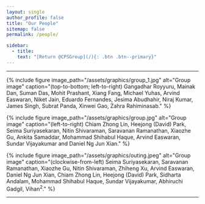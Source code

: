 ```yaml
---
layout: single
author_profile: false
title: "Our People"
sitemap: false
permalink: /people/

sidebar:
  - title:
    text: "[Return @CPSGroup](/){: .btn .btn--primary}"
---
```


******

{% include figure image_path="/assets/graphics/group_1.jpg" alt="Group image" caption="(top-to-bottom; left-to-right) Gangadhar Royyuru, Mainak Dan, Suman Das, Mohit Prashant, Xiang Fang, Michael Yuhas, Arvind Easwaran, Niket Jain, Eduardo Fernandes, Jesima Abudhahir, Niraj Kumar, James Singh, Subrat Panda, Xinwei Gao, Zahra Rahiminasab." %}

{% include figure image_path="/assets/graphics/group.jpg" alt="Group image" caption="(left-to-right) Chiam Zhong Lin, Heejong (David) Park, Seima Suriyasekaran, Nitin Shivaraman, Saravanan Ramanathan, Xiaozhe Gu, Ankita Samaddar, Mohammad Shihabul Haque, Arvind Easwaran, Sundar Vijayakumar and Daniel Ng Jun Xian." %}

{% include figure image_path="/assets/graphics/outing.jpeg" alt="Group image" caption="(clockwise-from-left) Seima Suriyasekaran, Saravanan Ramanathan, Xiaozhe Gu, Nitin Shivaraman, Zhiheng Xu, Arvind Easwaran, Daniel Ng Jun Xian, Chiam Zhong Lin, Heejong (David) Park, Sidharta Andalam, Mohammad Shihabul Haque, Sundar Vijayakumar, Abhiruchi Gadgil, Vihan<sup>2</sup>." %}

******
